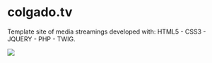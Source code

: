 # colgado.tv
Template site of media streamings developed with: HTML5 - CSS3 - JQUERY - PHP - TWIG. 

![](https://k61.kn3.net/B/0/1/5/3/4/580.png)
